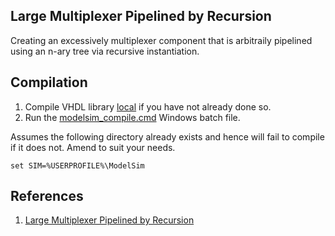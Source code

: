 ## Large Multiplexer Pipelined by Recursion

Creating an excessively multiplexer component that is arbitraily pipelined using an n-ary tree via recursive instantiation.


## Compilation

1. Compile VHDL library [local](../Local) if you have not already done so.
2. Run the [modelsim_compile.cmd](modelsim_compile.cmd) Windows batch file.

Assumes the following directory already exists and hence will fail to compile if it does not. Amend to suit your needs.

```batch
set SIM=%USERPROFILE%\ModelSim
```


## References

1. [Large Multiplexer Pipelined by Recursion](https://blog.abbey1.org.uk/index.php/technology/large-multiplexer-pipelined-by-recursion)
